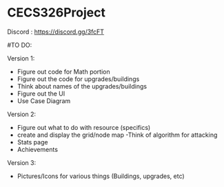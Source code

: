 # CECS326Project

Discord : https://discord.gg/3fcFT


#TO DO:

Version 1:
- Figure out code for Math portion
- Figure out the code for upgrades/buildings
- Think about names of the upgrades/buildings
- Figure out the UI
- Use Case Diagram


Version 2:
- Figure out what to do with resource (specifics)
- create and display the grid/node map
      -Think of algorithm for attacking
- Stats page
- Achievements

Version 3:

- Pictures/Icons for various things (Buildings, upgrades, etc)

